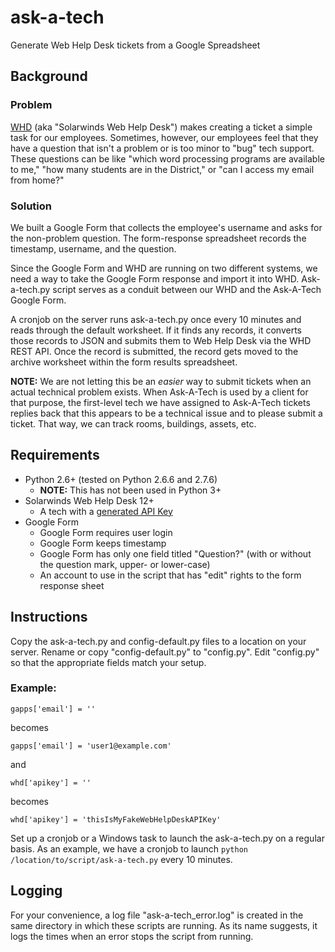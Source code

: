 ask-a-tech
==========

Generate Web Help Desk tickets from a Google Spreadsheet

Background
----------

### Problem
[WHD](http://webhelpdesk.com/ "Solarwinds Web Help Desk") (aka "Solarwinds Web Help Desk") makes
creating a ticket
 a simple
task for our employees. Sometimes, however, our employees feel that they have a question that isn't a problem or is too
minor to "bug" tech support. These questions can be like "which word processing programs are available to me," "how many
students are in the District," or "can I access my email from home?"

### Solution
We built a Google Form that collects the employee's username and asks for the non-problem question. The form-response
spreadsheet records the timestamp, username, and the question.

Since the Google Form and WHD are running on two different systems, we need a way to take the Google Form
response and import it into WHD. Ask-a-tech.py script serves as a conduit between our WHD and the Ask-A-Tech Google
Form.

A cronjob on the server runs ask-a-tech.py once every 10 minutes and reads through the default worksheet. If it finds
 any records, it converts those records to JSON and submits them to Web Help Desk via the WHD REST API. Once the
 record is submitted, the record gets moved to the archive worksheet within the form results spreadsheet.

**NOTE:** We are not letting this be an *easier* way to submit tickets when an actual technical problem exists. When
Ask-A-Tech is used by a client for that purpose, the first-level tech we have assigned to Ask-A-Tech tickets replies
back that this appears to be a technical issue and to please submit a ticket. That way, we can track rooms,
buildings, assets, etc.

Requirements
------------
* Python 2.6+ (tested on Python 2.6.6 and 2.7.6)
    * **NOTE:** This has not been used in Python 3+
* Solarwinds Web Help Desk 12+
    * A tech with a [generated API Key](http://www.webhelpdesk.com/api/#auth "How-to generate an API Key in WHD")
* Google Form
    * Google Form requires user login
    * Google Form keeps timestamp
    * Google Form has only one field titled "Question?" (with or without the question mark, upper- or lower-case)
    * An account to use in the script that has "edit" rights to the form response sheet

Instructions
------------
Copy the ask-a-tech.py and config-default.py files to a location on your server. Rename or copy "config-default.py" to
"config.py". Edit "config.py" so that the appropriate fields match your setup.
### Example:
    gapps['email'] = ''
becomes

    gapps['email'] = 'user1@example.com'
and

    whd['apikey'] = ''
becomes

    whd['apikey'] = 'thisIsMyFakeWebHelpDeskAPIKey'

Set up a cronjob or a Windows task to launch the ask-a-tech.py on a regular basis. As an example,
we have a cronjob to launch `python /location/to/script/ask-a-tech.py` every 10 minutes.

Logging
-------
For your convenience, a log file "ask-a-tech_error.log" is created in the same directory in which these scripts are
running. As its name suggests, it logs the times when an error stops the script from running.